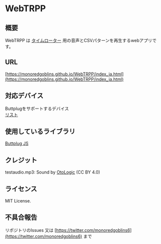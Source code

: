 # WebTRPP

## 概要
WebTRPP は [タイムローター](http://trance-innovation.com/lp_time/) 用の音声とCSVパターンを再生するwebアプリです。

## URL
[https://monoredgoblins.github.io/WebTRPP/index_ja.html](https://monoredgoblins.github.io/WebTRPP/index_ja.html)

## 対応デバイス
Buttplugをサポートするデバイス  
[リスト](https://iostindex.com/?filter0ButtplugSupport=7)

## 使用しているライブラリ
[Buttplug JS](https://github.com/buttplugio/buttplug-rs-ffi/tree/master/js)

## クレジット
testaudio.mp3: Sound by [OtoLogic](https://otologic.jp) (CC BY 4.0)

## ライセンス
MIT License.

## 不具合報告
リポジトリのIssues 又は [https://twitter.com/monoredgoblins6](https://twitter.com/monoredgoblins6) まで